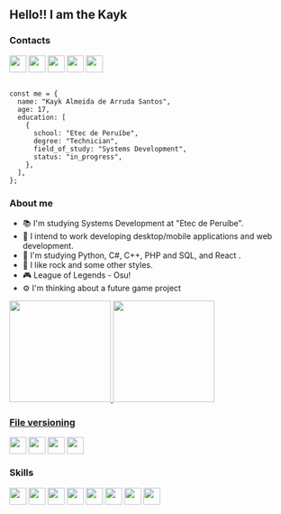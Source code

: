 ## Hello!! I am the Kayk 

<h3>Contacts</h3>
<div style="display: inline_block">
  <a href="https://www.facebook.com/profile.php?id=100011276137293" target="_blank"><img align="center" height="30" src="https://img.shields.io/badge/Facebook-1877F2?style=for-the-badge&logo=facebook&logoColor=white"></a>
  <a href="https://www.instagram.com/kayk_arruda/" target="_blank"><img align="center" height="30" src="https://img.shields.io/badge/Instagram-E4405F?style=for-the-badge&logo=instagram&logoColor=white"></a>
  <a href="https://www.linkedin.com/in/kayk-santos-a89807217/" target="_blank"><img align="center" height="30" src="https://img.shields.io/badge/LinkedIn-0077B5?style=for-the-badge&logo=linkedin&logoColor=white"></a>
  <a href="https://www.reddit.com/user/Etequiano" target="_blank"><img align="center" height="30" src="https://img.shields.io/badge/Reddit-FF4500?style=for-the-badge&logo=reddit&logoColor=white"></a>
  <a href="https://medium.com/@kaykarrudasantos2018" target="_blank"><img align="center" height="30" src="https://img.shields.io/badge/Medium-12100E?style=for-the-badge&logo=medium&logoColor=white"></a>
</div><br>

```
const me = {
  name: "Kayk Almeida de Arruda Santos",
  age: 17,
  education: [
    {
      school: "Etec de Peruíbe",
      degree: "Technician",
      field_of_study: "Systems Development",
      status: "in_progress",
    },
  ],
};
```

### About me
<ul>
<li>📚 I'm studying Systems Development at "Etec de Peruíbe".</li>
<li>🔎 I intend to work developing desktop/mobile applications and web development.</li>
<li>📖 I'm studying Python, C#, C++, PHP and SQL, and React .</li>
<li>🎵 I like rock and some other styles.</li>
<li>🎮 League of Legends - Osu! </li>
<li>⚙️ I'm thinking about a future game project</li>
</ul>
  
<div>
  <a href="https://github.com/KaykSantos">
  <img height="180em" src="https://github-readme-stats.vercel.app/api?username=KaykSantos&show_icons=true&theme=blue-green&include_all_commits=true&count_private=true"/>
  <img height="180em" src="https://github-readme-stats.vercel.app/api/top-langs/?username=KaykSantos&layout=compact&langs_count=7&theme=blue-green"/>
</div>
  
<h3>File versioning</h3>
<div>
  <a href="https://github.com/KaykSantos" target="_blank"><img align="center" height="30" src="https://img.shields.io/badge/GitHub-100000?style=for-the-badge&logo=github&logoColor=white"></a>
  <a href="https://gitlab.com/KaykSantos" target="_blank"><img align="center" height="30" src="https://img.shields.io/badge/GitLab-330F63?style=for-the-badge&logo=gitlab&logoColor=white"></a>
  <a href="https://bitbucket.org/KaykSantos/" target="_blank"><img align="center" height="30" src="https://img.shields.io/badge/Bitbucket-330F63?style=for-the-badge&logo=bitbucket&logoColor=white"></a>
  <a href="https://pt.stackoverflow.com/users/279571/kayk-santos" target="_blank"><img align="center" height="30" src="https://img.shields.io/badge/Stack_Overflow-FE7A16?style=for-the-badge&logo=stack-overflow&logoColor=white"></a>
</div>  

  ### Skills
<div style="display: inline_block">
  <a href="https://github.com/KaykSantos?tab=repositories&q=&type=&language=javascript&sort="><img align="center" height="30" src="https://img.shields.io/badge/JavaScript-F7DF1E?style=for-the-badge&logo=javascript&logoColor=black"></a>
  <a href="https://github.com/KaykSantos?tab=repositories&q=&type=&language=html&sort="><img align="center" height="30" src="https://img.shields.io/badge/HTML5-E34F26?style=for-the-badge&logo=html5&logoColor=white"></a>
  <a href="https://github.com/KaykSantos?tab=repositories&q=&type=&language=css&sort="><img align="center"  height="30"src="https://img.shields.io/badge/CSS3-1572B6?style=for-the-badge&logo=css3&logoColor=white"></a>
  <a href="https://github.com/KaykSantos?tab=repositories&q=&type=&language=python&sort="><img align="center"  height="30"src="https://img.shields.io/badge/Python-14354C?style=for-the-badge&logo=python&logoColor=white"></a>
  <a href="https://github.com/KaykSantos?tab=repositories&q=&type=&language=c%23&sort="><img align="center"  height="30"src="https://img.shields.io/badge/C%23-239120?style=for-the-badge&logo=c-sharp&logoColor=white"></a>
  <a href="https://github.com/KaykSantos"><img align="center"  height="30"  src="https://img.shields.io/badge/MySQL-00000F?style=for-the-badge&logo=mysql&logoColor=white"></a>
  <a href="https://github.com/KaykSantos"><img align="center"  height="30" src="https://img.shields.io/badge/PHP-777BB4?style=for-the-badge&logo=php&logoColor=white" /></a>
  <a href="https://github.com/KaykSantos"><img align="center"  height="30" src="https://img.shields.io/badge/C%2B%2B-00599C?style=for-the-badge&logo=c%2B%2B&logoColor=white" /></a>
</div>
<br>
<div> 

